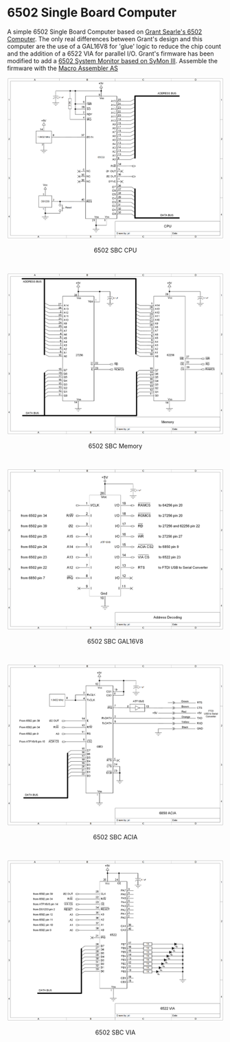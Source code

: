 # 6502 Single Board Computer
A simple 6502 Single Board Computer based on [Grant Searle's 6502 Computer](http://searle.x10host.com/6502/Simple6502.html). The only real differences between Grant's design and this computer are the use of a GAL16V8 for 'glue' logic to reduce the chip count and the addition of a 6522 VIA for parallel I/O. 
Grant's firmware has been modified to add a [6502 System Monitor based on SyMon III](https://github.com/LIV2/SyMon-III). Assemble the firmware with the [Macro Assembler AS](http://john.ccac.rwth-aachen.de:8000/as/)

<p align="center"><img src="/images/6502 SBC CPU.png"/>
<p align="center">6502 SBC CPU</p><br>

<p align="center"><img src="/images/6502 SBC Memory.png"/>
<p align="center">6502 SBC Memory</p><br>

<p align="center"><img src="/images/6502 SBC GAL16V8.png"/>
<p align="center">6502 SBC GAL16V8</p><br>

<p align="center"><img src="/images/6502 SBC ACIA.png"/>
<p align="center">6502 SBC ACIA</p><br>

<p align="center"><img src="/images/6502 SBC VIA.png"/>
<p align="center">6502 SBC VIA</p><br>
